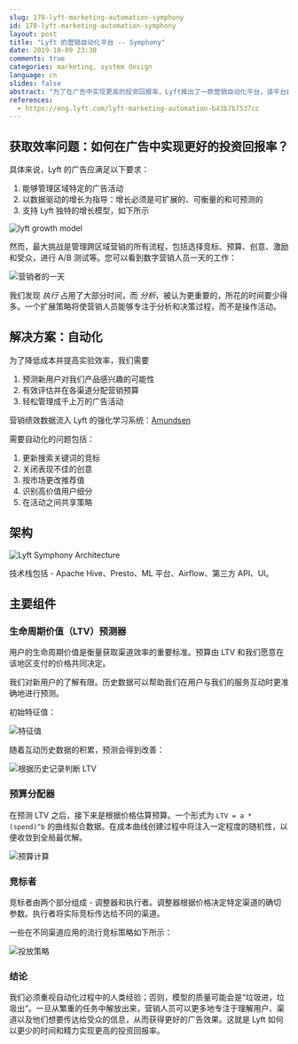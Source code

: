 ```yaml
---
slug: 178-lyft-marketing-automation-symphony
id: 178-lyft-marketing-automation-symphony
layout: post
title: "Lyft 的营销自动化平台 -- Symphony"
date: 2019-10-09 23:30
comments: true
categories: marketing, system design
language: cn
slides: false
abstract: "为了在广告中实现更高的投资回报率，Lyft推出了一款营销自动化平台，该平台由三个主要组件组成：生命周期价值预测器、预算分配器和竞标者。"
references:
  - https://eng.lyft.com/lyft-marketing-automation-b43b7b7537cc
---
```


## 获取效率问题：如何在广告中实现更好的投资回报率？

具体来说，Lyft 的广告应满足以下要求：

1. 能够管理区域特定的广告活动
2. 以数据驱动的增长为指导：增长必须是可扩展的、可衡量的和可预测的
3. 支持 Lyft 独特的增长模型，如下所示

![lyft growth model](https://res.cloudinary.com/dohtidfqh/image/upload/v1570050291/web-guiguio/1_JBgJKb6DFrG7X2Fc7dtAaQ.png)

然而，最大挑战是管理跨区域营销的所有流程，包括选择竞标、预算、创意、激励和受众，进行 A/B 测试等。您可以看到数字营销人员一天的工作：

![营销者的一天](https://res.cloudinary.com/dohtidfqh/image/upload/v1570050798/web-guiguio/0_FXK0RW9qx3e9f_kv.png)

我们发现 *执行* 占用了大部分时间，而 *分析*，被认为更重要的，所花的时间要少得多。一个扩展策略将使营销人员能够专注于分析和决策过程，而不是操作活动。

## 解决方案：自动化

为了降低成本并提高实验效率，我们需要

1. 预测新用户对我们产品感兴趣的可能性
2. 有效评估并在各渠道分配营销预算
3. 轻松管理成千上万的广告活动

营销绩效数据流入 Lyft 的强化学习系统：[Amundsen](https://guigu.io/blog/2018-12-03-making-progress-30-kilometers-per-day)

需要自动化的问题包括：

1. 更新搜索关键词的竞标
2. 关闭表现不佳的创意
3. 按市场更改推荐值
4. 识别高价值用户细分
5. 在活动之间共享策略

## 架构

![Lyft Symphony Architecture](https://res.cloudinary.com/dohtidfqh/image/upload/v1570052539/web-guiguio/0_k_I3YVF9XEAu9OLl.png)

技术栈包括 - Apache Hive、Presto、ML 平台、Airflow、第三方 API、UI。

## 主要组件

### 生命周期价值（LTV）预测器

用户的生命周期价值是衡量获取渠道效率的重要标准。预算由 LTV 和我们愿意在该地区支付的价格共同决定。

我们对新用户的了解有限。历史数据可以帮助我们在用户与我们的服务互动时更准确地进行预测。

初始特征值：

![特征值](https://res.cloudinary.com/dohtidfqh/image/upload/v1570072545/web-guiguio/0_YHwm9D9a-Fvm7cq8.png)

随着互动历史数据的积累，预测会得到改善：

![根据历史记录判断 LTV](https://res.cloudinary.com/dohtidfqh/image/upload/v1570072568/web-guiguio/0_SwHgIjhJAQf35t_C.png)

### 预算分配器

在预测 LTV 之后，接下来是根据价格估算预算。一个形式为 `LTV = a * (spend)^b` 的曲线拟合数据。在成本曲线创建过程中将注入一定程度的随机性，以便收敛到全局最优解。

![预算计算](https://res.cloudinary.com/dohtidfqh/image/upload/v1570073827/web-guiguio/0_bLNhBPW6UFA227JB.png)

### 竞标者

竞标者由两个部分组成 - 调整器和执行者。调整器根据价格决定特定渠道的确切参数。执行者将实际竞标传达给不同的渠道。

一些在不同渠道应用的流行竞标策略如下所示：

![投放策略](https://res.cloudinary.com/dohtidfqh/image/upload/v1570074354/web-guiguio/0_bPtZels9tqGXoFCW.png)

### 结论

我们必须重视自动化过程中的人类经验；否则，模型的质量可能会是“垃圾进，垃圾出”。一旦从繁重的任务中解放出来，营销人员可以更多地专注于理解用户、渠道以及他们想要传达给受众的信息，从而获得更好的广告效果。这就是 Lyft 如何以更少的时间和精力实现更高的投资回报率。